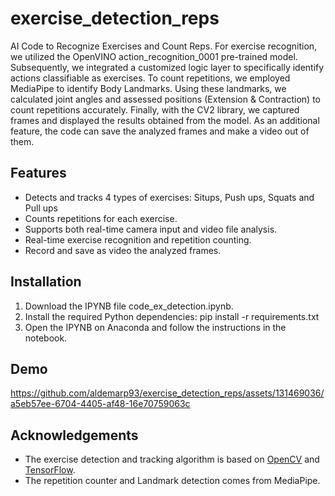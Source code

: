 # exercise_detection_reps
AI Code to Recognize Exercises and Count Reps.
For exercise recognition, we utilized the OpenVINO action_recognition_0001 pre-trained model. Subsequently, we integrated a customized logic layer to specifically identify actions classifiable as exercises.
To count repetitions, we employed MediaPipe to identify Body Landmarks. Using these landmarks, we calculated joint angles and assessed positions (Extension & Contraction) to count repetitions accurately.
Finally, with the CV2 library, we captured frames and displayed the results obtained from the model.
As an additional feature, the code can save the analyzed frames and make a video out of them.

## Features
- Detects and tracks 4 types of exercises: Situps, Push ups, Squats and Pull ups
- Counts repetitions for each exercise.
- Supports both real-time camera input and video file analysis.
- Real-time exercise recognition and repetition counting.
- Record and save as video the analyzed frames.

## Installation
1. Download the IPYNB file code_ex_detection.ipynb.
2. Install the required Python dependencies:
pip install -r requirements.txt
3. Open the IPYNB on Anaconda and follow the instructions in the notebook.

## Demo
https://github.com/aldemarp93/exercise_detection_reps/assets/131469036/a5eb57ee-6704-4405-af48-16e70759063c



## Acknowledgements
- The exercise detection and tracking algorithm is based on [OpenCV](https://opencv.org/) and [TensorFlow](https://www.tensorflow.org/).
- The repetition counter and Landmark detection comes from MediaPipe.
